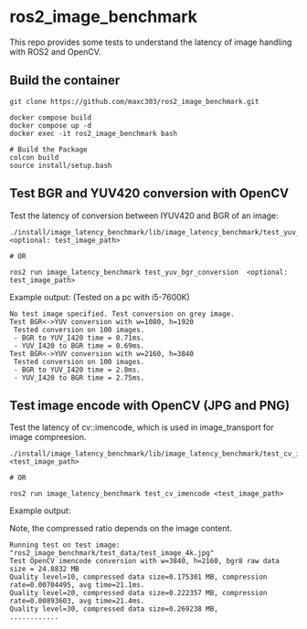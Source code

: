 # ros2_image_benchmark

This repo provides some tests to understand the latency of image handling with ROS2 and OpenCV.


## Build the container
```
git clone https://github.com/maxc303/ros2_image_benchmark.git

docker compose build
docker compose up -d
docker exec -it ros2_image_benchmark bash

# Build the Package
colcon build
source install/setup.bash
```

## Test BGR and YUV420 conversion with OpenCV
Test the latency of conversion between IYUV420 and BGR of an image:

```
./install/image_latency_benchmark/lib/image_latency_benchmark/test_yuv_bgr_conversion <optional: test_image_path>

# OR

ros2 run image_latency_benchmark test_yuv_bgr_conversion  <optional: test_image_path>
```

Example output:
(Tested on a pc with i5-7600K)
```
No test image specified. Test conversion on grey image.
Test BGR<->YUV conversion with w=1080, h=1920
 Tested conversion on 100 images.
 - BGR to YUV_I420 time = 0.71ms.
 - YUV_I420 to BGR time = 0.69ms.
Test BGR<->YUV conversion with w=2160, h=3840
 Tested conversion on 100 images.
 - BGR to YUV_I420 time = 2.8ms.
 - YUV_I420 to BGR time = 2.75ms.
```

## Test image encode with OpenCV (JPG and PNG)
Test the latency of cv::imencode, which is used in image_transport for image compreesion.
```
./install/image_latency_benchmark/lib/image_latency_benchmark/test_cv_imencode <test_image_path>

# OR

ros2 run image_latency_benchmark test_cv_imencode <test_image_path>
```
Example output:

Note, the compressed ratio depends on the image content.
```
Running test on test image: "ros2_image_benchmark/test_data/test_image_4k.jpg"
Test OpenCV imencode conversion with w=3840, h=2160, bgr8 raw data size = 24.8832 MB
Quality level=10, compressed data size=0.175301 MB, compression rate=0.00704495, avg time=21.1ms.
Quality level=20, compressed data size=0.222357 MB, compression rate=0.00893603, avg time=21.4ms.
Quality level=30, compressed data size=0.269238 MB,
............
```

